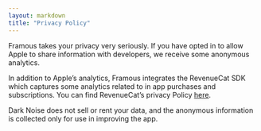 ```yaml
---
layout: markdown
title: "Privacy Policy"
---
```


Framous takes your privacy very seriously. If you have opted in to allow Apple to share information with developers, we receive some anonymous analytics.

In addition to Apple’s analytics, Framous integrates the RevenueCat SDK which captures some analytics related to in app purchases and subscriptions. You can find RevenueCat’s privacy Policy [here](https://www.revenuecat.com/privacy/).

Dark Noise does not sell or rent your data, and the anonymous information is collected only for use in improving the app.